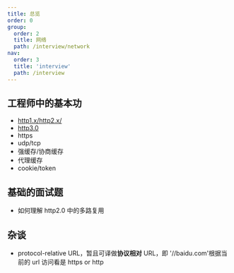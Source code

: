 ```yaml
---
title: 总览
order: 0
group:
  order: 2
  title: 网络
  path: /interview/network
nav:
  order: 3
  title: 'interview'
  path: /interview
---
```


## 工程师中的基本功

- [http1.x/http2.x/](./network/http.md)
- [http3.0](./network/http3.md)
- https
- udp/tcp
- 强缓存/协商缓存
- 代理缓存
- cookie/token

## 基础的面试题

- 如何理解 http2.0 中的多路复用

## 杂谈

- protocol-relative URL，暂且可译做**协议相对** URL，即 '//baidu.com'根据当前的 url 访问看是 https or http

